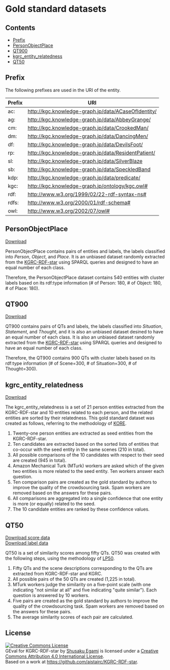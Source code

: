 # Gold standard datasets

## Contents
- [Prefix](#prefix)
- [PersonObjectPlace](#personobjectplace)
- [QT900](#qt900)
- [kgrc_entity_relatedness](#kgrc_entity_relatedness)
- [QT50](#qt50)

## Prefix
The following prefixes are used in the URI of the entity.

| Prefix | URI                                                 |
|--------|-----------------------------------------------------|
| ac:    | http://kgc.knowledge-graph.jp/data/ACaseOfIdentity/ |
| ag:    | http://kgc.knowledge-graph.jp/data/AbbeyGrange/     |
| cm:    | http://kgc.knowledge-graph.jp/data/CrookedMan/      |
| dm:    | http://kgc.knowledge-graph.jp/data/DancingMen/      |
| df:    | http://kgc.knowledge-graph.jp/data/DevilsFoot/      |
| rp:    | http://kgc.knowledge-graph.jp/data/ResidentPatient/ |
| sl:    | http://kgc.knowledge-graph.jp/data/SilverBlaze      |
| sb:    | http://kgc.knowledge-graph.jp/data/SpeckledBand     |
| kdp:   | http://kgc.knowledge-graph.jp/data/predicate/       |
| kgc:   | http://kgc.knowledge-graph.jp/ontology/kgc.owl#     |
| rdf:   | http://www.w3.org/1999/02/22-rdf-syntax-ns#         |
| rdfs:  | http://www.w3.org/2000/01/rdf-schema#               |
| owl:   | http://www.w3.org/2002/07/owl#                      |

## PersonObjectPlace

[Download](../evaluation_framework/Classification/data/kgrc_person_object_place.tsv)

PersonObjectPlace contains pairs of entities and labels, the labels classified into <i>Person</i>, <i>Object</i>, and <i>Place</i>.
It is an unbiased dataset randomly extracted from the [KGRC-RDF-star](https://github.com/aistairc/KGRC-RDF-star) using SPARQL queries and designed to have an equal number of each class.

Therefore, the PersonObjectPlace dataset contains 540 entities with cluster labels based on its rdf:type information (# of Person: 180, # of Object: 180, # of Place: 180). 

## QT900

[Download](../evaluation_framework/Classification/data/kgrc_qt900.tsv)

QT900 contains pairs of QTs and labels, the labels classified into <i>Situation</i>, <i>Statement</i>, and <i>Thought</i>, and it is also an unbiased dataset desined to have an equal number of each class. It is also an unbiased dataset randomly extracted from the [KGRC-RDF-star](https://github.com/aistairc/KGRC-RDF-star) using SPARQL queries and designed to have an equal number of each class.

Therefore, the QT900 contains 900 QTs with cluster labels based on its rdf:type information (# of Scene=300, # of Situation=300, # of Thought=300).

## kgrc_entity_relatedness

[Download](../evaluation_framework/EntityRelatedness/data/kgrc_entity_relatedness.txt)

The kgrc_entity_relatedness is a set of 21 person entities extracted from the KGRC-RDF-star and 10 entities related to each person, and the related entities are sorted by their relatedness.
This gold standard dataset was created as follows, referring to the methodology of [KORE](https://doi.org/10.1145/2396761.2396832).

1. Twenty-one person entities are extracted as seed entities from the KGRC-RDF-star.
2. Ten candidates are extracted based on the sorted lists of entities that co-occur with the seed entity in the same scenes (210 in total).
3. All possible comparisons of the 10 candidates with respect to their seed are created (945 in total).
4. Amazon Mechanical Turk (MTurk) workers are asked which of the given two entities is more related to the seed entity. Ten workers answer each question.
5. Ten comparison pairs are created as the gold standard by authors to improve the quality of the crowdsourcing task. Spam workers are removed based on the answers for these pairs.
6. All comparisons are aggregated into a single confidence that one entity is more (or equally) related to the seed.
7. The 10 candidate entities are ranked by these confidence values.

## QT50

[Download score data](../evaluation_framework/DocumentSimilarity/data/LP50_averageScores.csv)  
[Download label data](../evaluation_framework/DocumentSimilarity/data/LP50_entities.json)

QT50 is a set of similarity scores among fifty QTs.
QT50 was created with the following steps, using the methodology of [LP50](https://hdl.handle.net/2440/28910).
1. Fifty QTs and the scene descriptions corresponding to the QTs are extracted from KGRC-RDF-star and KGRC.
2. All possible pairs of the 50 QTs are created (1,225 in total).
3. MTurk workers judge the similarity on a five-point scale (with one indicating "not similar at all" and five indicating "quite similar"). Each question is answered by 10 workers.
4. Five pairs are created as the gold standard by authors to improve the quality of the crowdsourcing task. Spam workers are removed based on the answers for these pairs.
5. The average similarity scores of each pair are calculated.

## License
<a rel="license" href="http://creativecommons.org/licenses/by/4.0/"><img alt="Creative Commons License" style="border-width:0" src="https://i.creativecommons.org/l/by/4.0/88x31.png" /></a><br /><span xmlns:dct="http://purl.org/dc/terms/" href="http://purl.org/dc/dcmitype/Dataset" property="dct:title" rel="dct:type">GEval for KGRC-RDF-star</span> by <a xmlns:cc="http://creativecommons.org/ns#" href="https://github.com/Ease112/GEval-forKGRC-RDF-star" property="cc:attributionName" rel="cc:attributionURL">Shusaku Egami</a> is licensed under a <a rel="license" href="http://creativecommons.org/licenses/by/4.0/">Creative Commons Attribution 4.0 International License</a>.<br />Based on a work at <a xmlns:dct="http://purl.org/dc/terms/" href="https://github.com/aistairc/KGRC-RDF-star" rel="dct:source">https://github.com/aistairc/KGRC-RDF-star</a>.